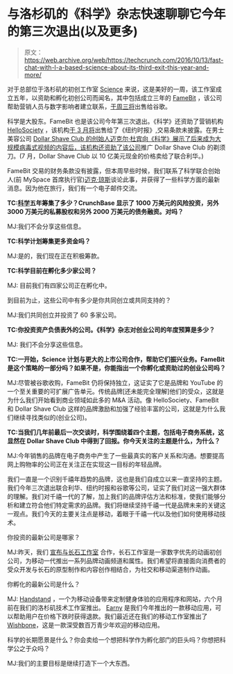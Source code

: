# 与洛杉矶的《科学》杂志快速聊聊它今年的第三次退出(以及更多)

> 原文：<https://web.archive.org/web/https://techcrunch.com/2016/10/13/fast-chat-with-l-a-based-science-about-its-third-exit-this-year-and-more/>

对于总部位于洛杉矶的初创工作室 [Science](https://web.archive.org/web/20230406044148/http://www.science-inc.com/) 来说，这是美好的一周，该工作室成立五年，以资助和孵化初创公司而闻名，其中包括成立三年的 [FameBit](https://web.archive.org/web/20230406044148/https://www.crunchbase.com/organization/famebit) ，该公司帮助营销人员与数字影响者建立联系，[于周三将](https://web.archive.org/web/20230406044148/http://www.wsj.com/articles/google-acquires-famebit-to-increase-branded-content-deals-1476222631)出售给谷歌。

科学是大股东。FameBit 也是该公司今年第三次退出。《科学》还资助了营销机构 [HelloSociety](https://web.archive.org/web/20230406044148/https://www.crunchbase.com/organization/hellosociety#/entity) ，该机构[于 3 月将](https://web.archive.org/web/20230406044148/https://techcrunch.com/2016/03/11/new-york-times-acquires-hellosociety/)出售给了《纽约时报》,交易条款未披露。在男士美容公司 [Dollar Shave Club 的创始人迈克尔·杜宾向《科学》展示了后来成为大规模病毒式视频](https://web.archive.org/web/20230406044148/https://www.crunchbase.com/organization/dollar-shave-club#/entity)[的内容后，该机构还资助了该公司](https://web.archive.org/web/20230406044148/https://www.youtube.com/watch?v=ZUG9qYTJMsI)推广 Dollar Shave Club 的剃须刀。(7 月，Dollar Shave Club 以 10 亿美元现金的价格卖给了联合利华。)

FameBit 交易的财务条款没有披露，但本周早些时候，我们联系了科学联合创始人(前 MySpace 首席执行官)[迈克·琼斯](https://web.archive.org/web/20230406044148/https://www.crunchbase.com/person/mike-jones#/entity)谈论此事，并获得了一些科学方面的最新消息。因为他在旅行，我们有一个电子邮件交流。

**TC:[科学](https://web.archive.org/web/20230406044148/https://www.crunchbase.com/organization/science#/entity)五年筹集了多少？CrunchBase 显示了 1000 万美元的风险投资，另外 3000 万美元的私募股权和另外 2000 万美元的债务融资。对吗？**

MJ:我们不会分享这些信息。

**TC:科学计划筹集更多资金吗？**

MJ:是的，我们现在正在积极筹款。

**TC:科学目前在孵化多少家公司？**

MJ: 目前我们有四家公司正在孵化中。

到目前为止，这些公司中有多少是你共同创立或共同支持的？

MJ:我们共同创立并投资了 60 多家公司。

**TC:你投资资产负债表外的公司。《科学》杂志对创业公司的年度预算是多少？**

MJ: 我们不会分享这些信息。

**TC:一开始，Science 计划与更大的上市公司合作，帮助它们振兴业务。FameBit 是这个策略的一部分吗？如果不是，你能指出一个你孵化或资助过的创业公司吗？**

MJ:尽管被谷歌收购，FameBit 仍将保持独立，这证实了它是品牌和 YouTube 的一个至关重要的可扩展广告单元。传统品牌[还未能完全理解]他们的受众，这就是为什么我们开始看到商业领域如此多的 M&A 活动。像 HelloSociety、FameBit 和 Dollar Shave Club 这样的品牌激励和加强了经验丰富的公司，这就是为什么我们继续寻找类似的(创业公司)。

**TC:当我们几年前最后一次交谈时，科学围绕着四个主题，包括电子商务系统，这显然在 Dollar Shave Club 中得到了回报。你今天关注的主题是什么，为什么？**

MJ:今年销售的品牌在电子商务中产生了一些最真实的客户关系和沟通。想要提高网上购物率的公司正在关注正在实现这一目标的年轻品牌。

我们一直是一个识别千禧年趋势的品牌，这也是我们自成立以来一直坚持的主题。我们今年三次退出联合利华、纽约时报和谷歌等公司，证实了我们对这一强大群体的理解。我们对千禧一代的了解，加上我们的品牌评估方法和标准，使我们能够分析和建立符合他们特定需求的品牌。我们将继续坚持千禧一代是品牌未来的关键这一观点。我们今天的主要关注点是移动，着眼于千禧一代以及他们如何使用移动技术。

你投资的最新公司是哪家？

MJ:昨天，我们 [宣布与长石工作室](https://web.archive.org/web/20230406044148/http://www.prweb.com/releases/2016/10/prweb13754483.htm) 合作，长石工作室是一家数字优先的动画初创公司，为移动一代推出一系列品牌动画频道和属性。我们希望将直接面向消费者的受众开发与长石的原型制作和内容创作相结合，为社交和移动渠道制作动画。

你孵化的最新公司是什么？

MJ: [Handstand](https://web.archive.org/web/20230406044148/https://www.handstandapp.com/) ，一个为移动设备带来定制健身体验的应用程序和网站，六个月前在我们的洛杉矶技术工作室推出。 [Earny](https://web.archive.org/web/20230406044148/http://www.earny.co/) 是我们今年推出的一款移动应用，可以帮助用户在价格下跌时获得退款。我们最近还在我们的移动工作室推出了[Wishbone](https://web.archive.org/web/20230406044148/https://itunes.apple.com/us/app/wishbone-compare-anything/id836071680?mt=8)，这是一款深受数百万青少年欢迎的移动应用。

科学的长期愿景是什么？你会卖给一个想把科学作为孵化部门的巨头吗？你想把科学公之于众吗？

MJ:我们的主要目标是继续打造下一个大东西。